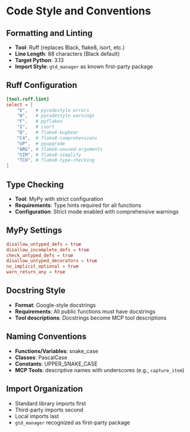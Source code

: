 # Code Style and Conventions

## Formatting and Linting
- **Tool**: Ruff (replaces Black, flake8, isort, etc.)
- **Line Length**: 88 characters (Black default)
- **Target Python**: 3.13
- **Import Style**: `gtd_manager` as known first-party package

## Ruff Configuration
```toml
[tool.ruff.lint]
select = [
    "E",   # pycodestyle errors
    "W",   # pycodestyle warnings  
    "F",   # pyflakes
    "I",   # isort
    "B",   # flake8-bugbear
    "C4",  # flake8-comprehensions
    "UP",  # pyupgrade
    "ARG", # flake8-unused-arguments
    "SIM", # flake8-simplify
    "TCH", # flake8-type-checking
]
```

## Type Checking
- **Tool**: MyPy with strict configuration
- **Requirements**: Type hints required for all functions
- **Configuration**: Strict mode enabled with comprehensive warnings

## MyPy Settings
```toml
disallow_untyped_defs = true
disallow_incomplete_defs = true
check_untyped_defs = true
disallow_untyped_decorators = true
no_implicit_optional = true
warn_return_any = true
```

## Docstring Style
- **Format**: Google-style docstrings
- **Requirements**: All public functions must have docstrings
- **Tool descriptions**: Docstrings become MCP tool descriptions

## Naming Conventions
- **Functions/Variables**: snake_case
- **Classes**: PascalCase
- **Constants**: UPPER_SNAKE_CASE
- **MCP Tools**: descriptive names with underscores (e.g., `capture_item`)

## Import Organization
- Standard library imports first
- Third-party imports second
- Local imports last
- `gtd_manager` recognized as first-party package